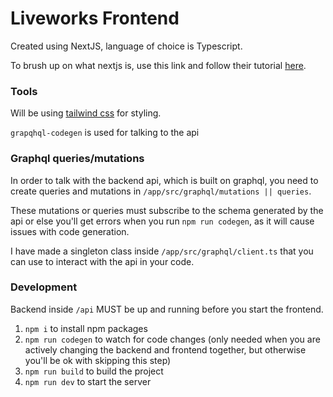# Liveworks Frontend

Created using NextJS, language of choice is Typescript.

To brush up on what nextjs is, use this link and follow their tutorial [here](https://nextjs.org/learn/basics/create-nextjs-app).

### Tools
Will be using [tailwind css](https://tailwindcss.com/) for styling.

`grapqhql-codegen` is used for talking to the api

### Graphql queries/mutations

In order to talk with the backend api, which is built on graphql, you need to create queries and mutations in `/app/src/graphql/mutations || queries`.

These mutations or queries must subscribe to the schema generated by the api or else you'll get errors when you run `npm run codegen`, as it will cause issues with code generation.

I have made a singleton class inside `/app/src/graphql/client.ts` that you can use to interact with the api in your code.



### Development

Backend inside `/api` MUST be up and running before you start the frontend.

1. `npm i` to install npm packages
2. `npm run codegen` to watch for code changes (only needed when you are actively changing the backend and frontend together, but otherwise you'll be ok with skipping this step)
3. `npm run build` to build the project
4. `npm run dev` to start the server
